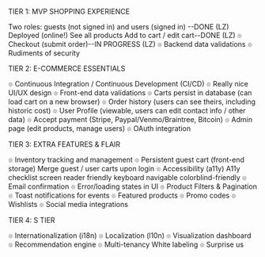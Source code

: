 TIER 1: MVP SHOPPING EXPERIENCE

Two roles: guests (not signed in) and users (signed in) --DONE (LZ)
Deployed (online!)
See all products
Add to cart / edit cart--DONE (LZ)
๏ Checkout (submit order)--IN PROGRESS (LZ)
๏ Backend data validations
๏ Rudiments of security

TIER 2: E-COMMERCE ESSENTIALS

๏ Continuous Integration / Continuous Development (CI/CD)
๏ Really nice UI/UX design
๏ Front-end data validations
๏ Carts persist in database (can load cart on a new browser)
๏ Order history (users can see theirs, including historic cost)
๏ User Profile (viewable, users can edit contact info / other data)
๏ Accept payment (Stripe, Paypal/Venmo/Braintree, Bitcoin)
๏ Admin page (edit products, manage users)
๏ OAuth integration

TIER 3: EXTRA FEATURES & FLAIR

๏ Inventory tracking and management
๏ Persistent guest cart (front-end storage)
Merge guest / user carts upon login
๏ Accessibility (a11y)
A11y checklist
screen reader friendly
keyboard navigable
colorblind-friendly
๏ Email confirmation
๏ Error/loading states in UI
๏ Product Filters & Pagination
๏ Toast notifications for events
๏ Featured products
๏ Promo codes
๏ Wishlists
๏ Social media integrations

TIER 4: S TIER

๏ Internationalization (i18n)
๏ Localization (l10n)
๏ Visualization dashboard
๏ Recommendation engine
๏ Multi-tenancy
White labeling
๏ Surprise us
